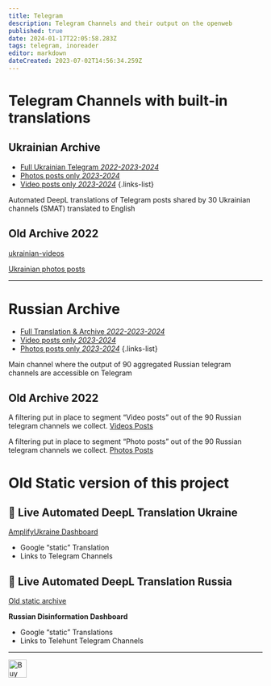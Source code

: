 ```yaml
---
title: Telegram
description: Telegram Channels and their output on the openweb
published: true
date: 2024-01-17T22:05:58.283Z
tags: telegram, inoreader
editor: markdown
dateCreated: 2023-07-02T14:56:34.259Z
---
```


# Telegram Channels with built-in translations

## Ukrainian Archive 

- [Full Ukrainian Telegram *2022-2023-2024*](https://t.me/amplifyukraine)
- [Photos posts only *2023-2024*](https://t.me/uaphotos)
- [Video posts only *2023-2024*](https://t.me/uavideos)
{.links-list}

Automated DeepL translations of Telegram posts shared by 30 Ukrainian channels (SMAT) translated to English

## Old Archive 2022

[ukrainian-videos](https://t.me/ukrainian_videos)

[Ukrainian photos posts](https://t.me/ukrainian_photos)


---


# Russian Archive

- [Full Translation & Archive *2022-2023-2024*](https://t.me/telehunt_watch)
- [Video posts only *2023-2024* ](https://t.me/telehunt_video)
- [Photos posts only *2023-2024*](https://t.me/telehunt_photo)
{.links-list}

Main channel where the output of 90 aggregated Russian telegram channels are accessible on Telegram

## Old Archive 2022
A filtering put in place to segment “Video posts” out of the 90 Russian telegram channels we collect.
[Videos Posts](https://t.me/video_posts)

A filtering put in place to segment “Photo posts” out of the 90 Russian telegram channels we collect.
[Photos Posts](https://t.me/photo_posts)

# Old Static version of this project

## 🔴 Live Automated DeepL Translation Ukraine


[AmplifyUkraine Dashboard](https://amplifyukraine.eu)

-   Google “static” Translation
-   Links to Telegram Channels


## 🔴 Live Automated DeepL Translation Russia

[Old static archive](https://ruprop.ukrainewararchive.eu/)

**Russian Disinformation Dashboard**

-   Google “static” Translations
-   Links to Telehunt Telegram Channels


---
<a href='https://ko-fi.com/E1E2E81MW' target='_blank'><img height='36' style='border:0px;height:36px;' src='https://storage.ko-fi.com/cdn/kofi2.png?v=3' border='0' alt='Buy Me a Coffee at ko-fi.com' /></a>